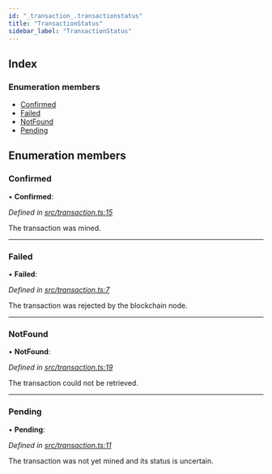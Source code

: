 ```yaml
---
id: "_transaction_.transactionstatus"
title: "TransactionStatus"
sidebar_label: "TransactionStatus"
---
```


## Index

### Enumeration members

* [Confirmed](_transaction_.transactionstatus.md#confirmed)
* [Failed](_transaction_.transactionstatus.md#failed)
* [NotFound](_transaction_.transactionstatus.md#notfound)
* [Pending](_transaction_.transactionstatus.md#pending)

## Enumeration members

###  Confirmed

• **Confirmed**:

*Defined in [src/transaction.ts:15](https://github.com/comit-network/comit-js-sdk/blob/ee6360f/src/transaction.ts#L15)*

The transaction was mined.

___

###  Failed

• **Failed**:

*Defined in [src/transaction.ts:7](https://github.com/comit-network/comit-js-sdk/blob/ee6360f/src/transaction.ts#L7)*

The transaction was rejected by the blockchain node.

___

###  NotFound

• **NotFound**:

*Defined in [src/transaction.ts:19](https://github.com/comit-network/comit-js-sdk/blob/ee6360f/src/transaction.ts#L19)*

The transaction could not be retrieved.

___

###  Pending

• **Pending**:

*Defined in [src/transaction.ts:11](https://github.com/comit-network/comit-js-sdk/blob/ee6360f/src/transaction.ts#L11)*

The transaction was not yet mined and its status is uncertain.
